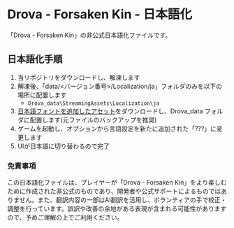 # Drova - Forsaken Kin - 日本語化

「Drova - Forsaken Kin」の非公式日本語化ファイルです。


## 日本語化手順

1.	当リポジトリをダウンロードし、解凍します
2.	解凍後、「data/<バージョン番号>/Localization/ja」フォルダのみを以下の場所に配置します
    - `Drova_data\StreamingAssets\Localization\ja`
3.	[日本語フォントを追加したアセット](https://drive.google.com/file/d/1Tw2N2z-un8ql25-rEbbkgX0C1w933d27/view?usp=sharing)をダウンロードし、Drova_data フォルダに配置します(元ファイルのバックアップを推奨)
4.	ゲームを起動し、オプションから言語設定を新たに追加された「???」に変更します
5.	UIが日本語に切り替わるので完了


### 免責事項

この日本語化ファイルは、プレイヤーが「Drova - Forsaken Kin」をより楽しむために作成された非公式のものであり、開発者や公式サポートによるものではありません。また、翻訳内容の一部はAI翻訳を活用し、ボランティアの手で校正・調整を行っています。誤訳や改善の余地がある表現が含まれる可能性がありますので、予めご理解の上でご利用ください。

